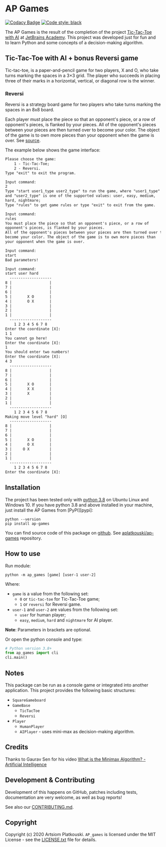 # AP Games
[![Codacy Badge](https://api.codacy.com/project/badge/Grade/434f6c66b7c24320bf36b591b3c81e23)](https://app.codacy.com/manual/aplatkouski/ap-games?utm_source=github.com&utm_medium=referral&utm_content=aplatkouski/ap-games&utm_campaign=Badge_Grade_Dashboard)
[![Code style: black](https://img.shields.io/badge/code%20style-black-000000.svg)](https://github.com/psf/black)

The AP Games is the result of the completion of the project
[Tic-Tac-Toe with AI][tic-tac-toe with ai] at
[JetBrains Academy][jetbrains academy]. This project was developed just for
fun and to learn Python and some concepts of a decision-making algorithm.

## Tic-Tac-Toe with AI + bonus **Reversi** game

Tic-tac-toe, is a paper-and-pencil game for two players, X and O, who take
turns marking the spaces in a 3×3 grid. The player who succeeds in placing
three of their marks in a horizontal, vertical, or diagonal row is the winner.

### Reversi

Reversi is a strategy board game for two players who take turns marking the
spaces in an 8x8 board.

Each player must place the piece so that an opponent's piece, or a row of
opponent's pieces, is flanked by your pieces. All of the opponent's pieces
between your pieces are then turned over to become your color. The object of
the game is to own more pieces than your opponent when the game is over.
See [source][reversi rules source].

The example below shows the game interface:
```txt
Please choose the game:
	1 - Tic-Tac-Toe;
	2 - Reversi.
Type "exit" to exit the program.

Input command:
2
Type "start user1_type user2_type" to run the game, where "user1_type"
and "user2_type" is one of the supported values: user, easy, medium,
hard, nightmare;
Type "rules" to get game rules or type "exit" to exit from the game.

Input command:
rules
You must place the piece so that an opponent's piece, or a row of
opponent's pieces, is flanked by your pieces.
All of the opponent's pieces between your pieces are then turned over to
become your color. The object of the game is to own more pieces than
your opponent when the game is over.

Input command:
start
Bad parameters!

Input command:
start user hard
  -------------------
8 |                 |
7 |                 |
6 |                 |
5 |       X O       |
4 |       O X       |
3 |                 |
2 |                 |
1 |                 |
  -------------------
    1 2 3 4 5 6 7 8
Enter the coordinate [X]:
1 1
You cannot go here!
Enter the coordinate [X]:
1
You should enter two numbers!
Enter the coordinate [X]:
4 3
  -------------------
8 |                 |
7 |                 |
6 |                 |
5 |       X O       |
4 |       X X       |
3 |       X         |
2 |                 |
1 |                 |
  -------------------
    1 2 3 4 5 6 7 8
Making move level "hard" [O]
  -------------------
8 |                 |
7 |                 |
6 |                 |
5 |       X O       |
4 |       O X       |
3 |     O X         |
2 |                 |
1 |                 |
  -------------------
    1 2 3 4 5 6 7 8
Enter the coordinate [X]:

```

## Installation

The project has been tested only with [python 3.8][python] on Ubuntu Linux
and Windows 10. If you have python 3.8 and above installed in your machine,
just install the AP Games from [PyPI][pypi]:

```shell script
python --version
pip install ap-games
```

You can find source code of this package on [github][].
See [aplatkouski/ap-games][] repository.

## How to use

Run module:
```shell script
python -m ap_games [game] [user-1 user-2]
```

Where:
  - ``game`` is a value from the following set:
    - ``0`` or ``tic-tac-toe`` for Tic-Tac-Toe game;
    - ``1`` or ``reversi`` for Reversi game.
  - ``user-1`` and ``user-2`` are values from the following set:
    - ``user`` for human player;
    - ``easy``, ``medium``, ``hard`` and ``nightmare`` for AI player.

**Note**: Parameters in brackets are optional.

Or open the python console and type:
```python
# Python version 3.8+
from ap_games import cli
cli.main()
```

## Notes

This package can be run as a console game or integrated into another
application. This project provides the following basic structures:
  - ``SquareGameboard``
  - ``GameBase``
    - ``TicTacToe``
    - ``Reversi``
  - ``Player``
    - ``HumanPlayer``
    - ``AIPlayer`` - uses mini-max as decision-making algorithm.

## Credits

Thanks to Gaurav Sen for his video
[What is the Minimax Algorithm? - Artificial Intelligence][minimax algorithm video]

## Development & Contributing

Development of this happens on GitHub, patches including tests,
documentation are very welcome, as well as bug reports!

See also our [CONTRIBUTING.md][contributing.md].

## Copyright

Copyright (c) 2020 Artsiom Platkouski.
``AP_games`` is licensed under the MIT License - see the
[LICENSE.txt][license.txt] file for details.

[tic-tac-toe with ai]: https://hyperskill.org/projects/82
[jetbrains academy]: https://hyperskill.org/join/0482410e
[pypia]: https://pypi.org/project/realpython-reader/
[reversi rules source]: http://www.flyordie.com/games/help/reversi/en/games_rules_reversi.html
[python]: https://www.python.org/
[github]: https://github.com
[aplatkouski/ap-games]: https://github.com/aplatkouski/ap-games
[contributing.md]: https://github.com/aplatkouski/ap-games/blob/master/CONTRIBUTING.md
[minimax algorithm video]: https://www.youtube.com/watch?v=KU9Ch59-4vw
[license.txt]: https://github.com/aplatkouski/ap-games/blob/master/LICENSE.txt

